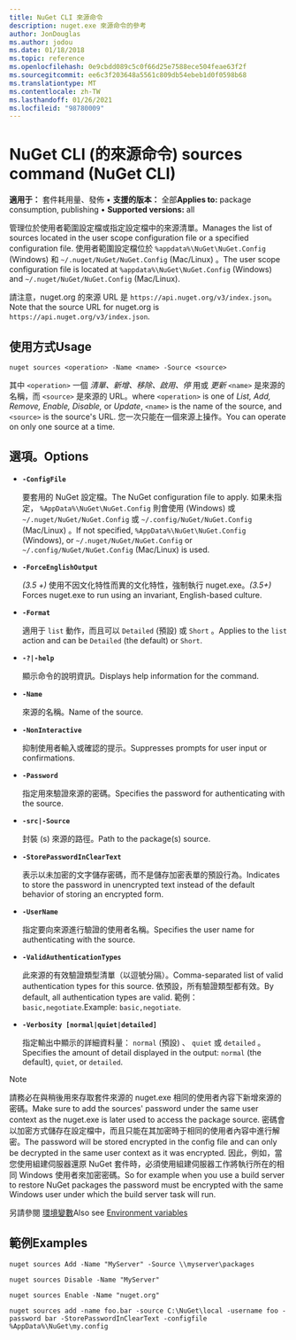```yaml
---
title: NuGet CLI 來源命令
description: nuget.exe 來源命令的參考
author: JonDouglas
ms.author: jodou
ms.date: 01/18/2018
ms.topic: reference
ms.openlocfilehash: 0e9cbdd089c5c0f66d25e7588ece504feae63f2f
ms.sourcegitcommit: ee6c3f203648a5561c809db54ebeb1d0f0598b68
ms.translationtype: MT
ms.contentlocale: zh-TW
ms.lasthandoff: 01/26/2021
ms.locfileid: "98780009"
---
```

# <a name="sources-command-nuget-cli"></a><span data-ttu-id="92e32-103">NuGet CLI (的來源命令) </span><span class="sxs-lookup"><span data-stu-id="92e32-103">sources command (NuGet CLI)</span></span>

<span data-ttu-id="92e32-104">**適用于：** 套件耗用量、發佈 &bullet; **支援的版本：** 全部</span><span class="sxs-lookup"><span data-stu-id="92e32-104">**Applies to:** package consumption, publishing &bullet; **Supported versions:** all</span></span>

<span data-ttu-id="92e32-105">管理位於使用者範圍設定檔或指定設定檔中的來源清單。</span><span class="sxs-lookup"><span data-stu-id="92e32-105">Manages the list of sources located in the user scope configuration file or a specified configuration file.</span></span> <span data-ttu-id="92e32-106">使用者範圍設定檔位於 `%appdata%\NuGet\NuGet.Config` (Windows) 和 `~/.nuget/NuGet/NuGet.Config` (Mac/Linux) 。</span><span class="sxs-lookup"><span data-stu-id="92e32-106">The user scope configuration file is located at `%appdata%\NuGet\NuGet.Config` (Windows) and `~/.nuget/NuGet/NuGet.Config` (Mac/Linux).</span></span>

<span data-ttu-id="92e32-107">請注意，nuget.org 的來源 URL 是 `https://api.nuget.org/v3/index.json`。</span><span class="sxs-lookup"><span data-stu-id="92e32-107">Note that the source URL for nuget.org is `https://api.nuget.org/v3/index.json`.</span></span>

## <a name="usage"></a><span data-ttu-id="92e32-108">使用方式</span><span class="sxs-lookup"><span data-stu-id="92e32-108">Usage</span></span>

```cli
nuget sources <operation> -Name <name> -Source <source>
```

<span data-ttu-id="92e32-109">其中 `<operation>` 一個 *清單、新增、移除、啟用、停* 用或 *更新* `<name>` 是來源的名稱，而 `<source>` 是來源的 URL。</span><span class="sxs-lookup"><span data-stu-id="92e32-109">where `<operation>` is one of *List, Add, Remove, Enable, Disable,* or *Update*, `<name>` is the name of the source, and `<source>` is the source's URL.</span></span> <span data-ttu-id="92e32-110">您一次只能在一個來源上操作。</span><span class="sxs-lookup"><span data-stu-id="92e32-110">You can operate on only one source at a time.</span></span>

## <a name="options"></a><span data-ttu-id="92e32-111">選項。</span><span class="sxs-lookup"><span data-stu-id="92e32-111">Options</span></span>

- **`-ConfigFile`**

  <span data-ttu-id="92e32-112">要套用的 NuGet 設定檔。</span><span class="sxs-lookup"><span data-stu-id="92e32-112">The NuGet configuration file to apply.</span></span> <span data-ttu-id="92e32-113">如果未指定， `%AppData%\NuGet\NuGet.Config` 則會使用 (Windows) 或 `~/.nuget/NuGet/NuGet.Config` 或 `~/.config/NuGet/NuGet.Config` (Mac/Linux) 。</span><span class="sxs-lookup"><span data-stu-id="92e32-113">If not specified, `%AppData%\NuGet\NuGet.Config` (Windows), or `~/.nuget/NuGet/NuGet.Config` or `~/.config/NuGet/NuGet.Config` (Mac/Linux) is used.</span></span>

- **`-ForceEnglishOutput`**

  <span data-ttu-id="92e32-114">*(3.5 +)* 使用不因文化特性而異的文化特性，強制執行 nuget.exe。</span><span class="sxs-lookup"><span data-stu-id="92e32-114">*(3.5+)* Forces nuget.exe to run using an invariant, English-based culture.</span></span>

- **`-Format`**

  <span data-ttu-id="92e32-115">適用于 `list` 動作，而且可以 `Detailed` (預設) 或 `Short` 。</span><span class="sxs-lookup"><span data-stu-id="92e32-115">Applies to the `list` action and can be `Detailed` (the default) or `Short`.</span></span>

- **`-?|-help`**

  <span data-ttu-id="92e32-116">顯示命令的說明資訊。</span><span class="sxs-lookup"><span data-stu-id="92e32-116">Displays help information for the command.</span></span>

- **`-Name`**

  <span data-ttu-id="92e32-117">來源的名稱。</span><span class="sxs-lookup"><span data-stu-id="92e32-117">Name of the source.</span></span>

- **`-NonInteractive`**

  <span data-ttu-id="92e32-118">抑制使用者輸入或確認的提示。</span><span class="sxs-lookup"><span data-stu-id="92e32-118">Suppresses prompts for user input or confirmations.</span></span>

- **`-Password`**

  <span data-ttu-id="92e32-119">指定用來驗證來源的密碼。</span><span class="sxs-lookup"><span data-stu-id="92e32-119">Specifies the password for authenticating with the source.</span></span>

- **`-src|-Source`**

  <span data-ttu-id="92e32-120">封裝 (s) 來源的路徑。</span><span class="sxs-lookup"><span data-stu-id="92e32-120">Path to the package(s) source.</span></span>

- **`-StorePasswordInClearText`**

  <span data-ttu-id="92e32-121">表示以未加密的文字儲存密碼，而不是儲存加密表單的預設行為。</span><span class="sxs-lookup"><span data-stu-id="92e32-121">Indicates to store the password in unencrypted text instead of the default behavior of storing an encrypted form.</span></span>

- **`-UserName`**

  <span data-ttu-id="92e32-122">指定要向來源進行驗證的使用者名稱。</span><span class="sxs-lookup"><span data-stu-id="92e32-122">Specifies the user name for authenticating with the source.</span></span>

- **`-ValidAuthenticationTypes`**

  <span data-ttu-id="92e32-123">此來源的有效驗證類型清單（以逗號分隔）。</span><span class="sxs-lookup"><span data-stu-id="92e32-123">Comma-separated list of valid authentication types for this source.</span></span> <span data-ttu-id="92e32-124">依預設，所有驗證類型都有效。</span><span class="sxs-lookup"><span data-stu-id="92e32-124">By default, all authentication types are valid.</span></span> <span data-ttu-id="92e32-125">範例： `basic,negotiate`.</span><span class="sxs-lookup"><span data-stu-id="92e32-125">Example: `basic,negotiate`.</span></span>

- **`-Verbosity [normal|quiet|detailed]`**

  <span data-ttu-id="92e32-126">指定輸出中顯示的詳細資料量： `normal` (預設) 、 `quiet` 或 `detailed` 。</span><span class="sxs-lookup"><span data-stu-id="92e32-126">Specifies the amount of detail displayed in the output: `normal` (the default), `quiet`, or `detailed`.</span></span>

> [!Note]
> <span data-ttu-id="92e32-127">請務必在與稍後用來存取套件來源的 nuget.exe 相同的使用者內容下新增來源的密碼。</span><span class="sxs-lookup"><span data-stu-id="92e32-127">Make sure to add the sources' password under the same user context as the nuget.exe is later used to access the package source.</span></span> <span data-ttu-id="92e32-128">密碼會以加密方式儲存在設定檔中，而且只能在其加密時于相同的使用者內容中進行解密。</span><span class="sxs-lookup"><span data-stu-id="92e32-128">The password will be stored encrypted in the config file and can only be decrypted in the same user context as it was encrypted.</span></span> <span data-ttu-id="92e32-129">因此，例如，當您使用組建伺服器還原 NuGet 套件時，必須使用組建伺服器工作將執行所在的相同 Windows 使用者來加密密碼。</span><span class="sxs-lookup"><span data-stu-id="92e32-129">So for example when you use a build server to restore NuGet packages the password must be encrypted with the same Windows user under which  the build server task will run.</span></span>

<span data-ttu-id="92e32-130">另請參閱 [環境變數](cli-ref-environment-variables.md)</span><span class="sxs-lookup"><span data-stu-id="92e32-130">Also see [Environment variables](cli-ref-environment-variables.md)</span></span>

## <a name="examples"></a><span data-ttu-id="92e32-131">範例</span><span class="sxs-lookup"><span data-stu-id="92e32-131">Examples</span></span>

```cli
nuget sources Add -Name "MyServer" -Source \\myserver\packages

nuget sources Disable -Name "MyServer"

nuget sources Enable -Name "nuget.org"

nuget sources add -name foo.bar -source C:\NuGet\local -username foo -password bar -StorePasswordInClearText -configfile %AppData%\NuGet\my.config
```
